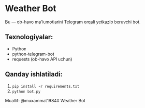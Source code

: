 # Weather Bot

Bu — ob-havo ma'lumotlarini Telegram orqali yetkazib beruvchi bot.

## Texnologiyalar:
- Python
- python-telegram-bot
- requests (ob-havo API uchun)

## Qanday ishlatiladi:
1. `pip install -r requirements.txt`
2. `python bot.py`

Muallif: @muxammat1984# Weather Bot
